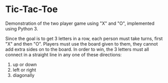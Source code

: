 # Tic-Tac-Toe

Demonstration of the two player game using "X" and "O", implemented using Python 3.

Since the goal is to get 3 letters in a row, each person must take turns, first "X" and then "O". Players must use the board given to them, they cannot add extra sides on to the board. In order to win, the 3 letters must all connect in a straight line in any one of these directions:
1) up or down
2) left or right
3) diagonally
